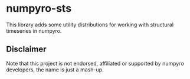 # numpyro-sts

This library adds some utility distributions for working with structural timeseries in numpyro.

## Disclaimer

Note that this project is not endorsed, affiliated or supported by numpyro developers, the name is just a mash-up.
